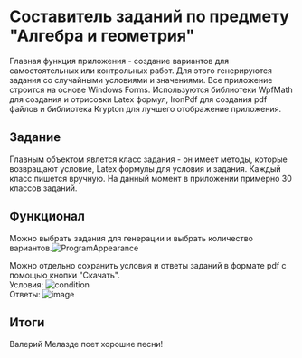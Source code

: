 # Составитель заданий по предмету "Алгебра и геометрия"
Главная функция приложения - создание вариантов для самостоятельных или контрольных работ. Для этого генерируются задания со случайными условиями и значениями.
Все приложение строится на основе Windows Forms. Используются библиотеки WpfMath для создания и отрисовки Latex формул, IronPdf для создания pdf файлов и 
библиотека Krypton для лучшего отображение приложения.
## Задание
Главным объектом явлется класс задания - он имеет методы, которые возвращают условие, Latex формулы для условия и задания. Каждый класс пишется вручную. На данный момент в приложении примерно 30 классов заданий.
## Функционал
Можно выбрать задания для генерации и выбрать количество вариантов.![ProgramAppearance](https://user-images.githubusercontent.com/29458880/172708185-c51eb3a0-99f7-4b42-9a8d-5f1b8e702b49.png)  
  
 Можно отдельно сохранить условия и ответы заданий в формате pdf с помощью кнопки "Скачать".  
 Условия:
![condition](https://user-images.githubusercontent.com/29458880/172708946-b4577ea6-1010-4f9f-8e16-a2fe547ecb49.png)  
Ответы:
![image](https://user-images.githubusercontent.com/29458880/172709145-113f954b-816c-4ac3-baa9-a2c37c1daa40.png)
## Итоги
Валерий Мелазде поет хорошие песни!
